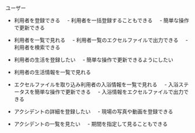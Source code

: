 ユーザー

- 利用者を登録できる
    - 利用者を一括登録することもできる
    - 簡単な操作で更新できる
- 利用者を一覧で見れる
    - 利用者一覧のエクセルファイルで出力できる
    - 利用者を検索できる

- 利用者の生活を登録したい
    - 簡単な操作で更新できるようにしたい
- 利用者の生活情報を一覧で見れる

- エクセルファイルを取り込み利用者の入浴情報を一覧で見れる
    - 入浴ステータスを簡単な操作で更新できる
    - 入浴情報をエクセルファイルで出力できる

- アクシデントの詳細を登録したい
    - 現場の写真や動画を登録できる
- アクシデントの一覧を見たい
    - 期間を指定して見ることもできる